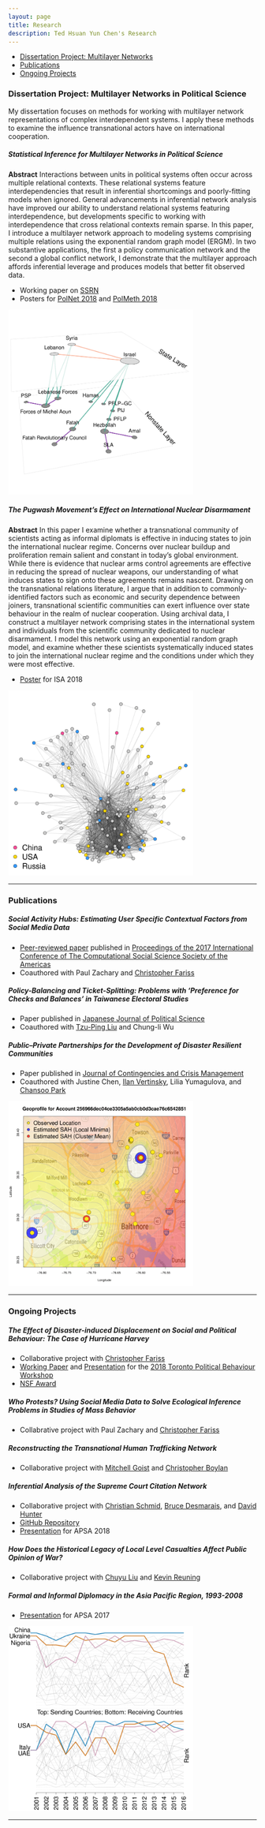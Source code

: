 ```yaml
---
layout: page
title: Research
description: Ted Hsuan Yun Chen's Research
---
```


<div class="navbar navbar-static-top">
    <div class="navbar-inner">
        <ul class="nav pull-right">
            <li><a href="#Dissertation">Dissertation Project: Multilayer Networks</a></li>
            <li><a href="#Publications">Publications</a></li>
            <li><a href="#Ongoing Projects">Ongoing Projects</a></li>
        </ul>
    </div>
</div>


### <a name="Dissertation"></a>Dissertation Project: Multilayer Networks in Political Science

My dissertation focuses on methods for working with multilayer network representations of complex interdependent systems. I apply these methods to examine the influence transnational actors have on international cooperation.

<div class="container-narrownomargin">
    <div class="row-fluid">
        <div class="span7">
		<h5>Statistical Inference for Multilayer Networks in Political Science</h5>
		<b>Abstract</b> Interactions between units in political systems often occur across multiple relational contexts. These relational systems feature interdependencies that result in inferential shortcomings and poorly-fitting models when ignored. General advancements in inferential network analysis have improved our ability to understand relational systems featuring interdependence, but developments specific to working with interdependence that cross relational contexts remain sparse. In this paper, I introduce a multilayer network approach to modeling systems comprising multiple relations using the exponential random graph model (ERGM). In two substantive applications, the first a policy communication network and the second a global conflict network, I demonstrate that the multilayer approach affords inferential leverage and produces models that better fit observed data.
			<ul>
             <li>Working paper on <a href="https://papers.ssrn.com/sol3/papers.cfm?abstract_id=3189835">SSRN</a></li>
             <li>Posters for <a href="{{ BASE_PATH }}/assets/posters/chen_multilayer_polnet2018.pdf">PolNet 2018</a> and <a href="{{ BASE_PATH }}/assets/posters/chen_multilayer_polmeth2018.pdf">PolMeth 2018</a></li>
			</ul>
        </div>
        <div class="span5">
            <img src="../assets/pics/multilayer_levant.png"
                  title="Multilayer Representation of the Post-Cold War Levantine Conflict Network" alt="Multilayer Representation of the Post-Cold War Levantine Conflict Network"/>
        </div>
    </div>
</div> 

<div class="container-narrownomargin">
    <div class="row-fluid">
        <div class="span7">
		<h5>The Pugwash Movement’s Effect on International Nuclear Disarmament</h5>
		<b>Abstract</b> In this paper I examine whether a transnational community of scientists acting as informal diplomats is effective in inducing states to join the international nuclear regime. Concerns over nuclear buildup and proliferation remain salient and constant in today’s global environment. While there is evidence that nuclear arms control agreements are effective in reducing the spread of nuclear weapons, our understanding of what induces states to sign onto these agreements remains nascent. Drawing on the transnational relations literature, I argue that in addition to commonly-identified factors such as economic and security dependence between joiners, transnational scientific communities can exert influence over state behaviour in the realm of nuclear cooperation. Using archival data, I construct a multilayer network comprising states in the international system and individuals from the scientific community dedicated to nuclear disarmament. I model this network using an exponential random graph model, and examine whether these scientists systematically induced states to join the international nuclear regime and the conditions under which they were most effective.
			<ul>
             <li><a href="{{ BASE_PATH }}/assets/posters/chen_pugwash_isa2018.pdf">Poster</a> for ISA 2018</li>
			</ul>
        </div>
        <div class="span5">
            <img src="../assets/pics/pugwash_scinet4.png"
                  title="Network of Pugwash Scientists from 1991-1996" alt="Network of Pugwash Scientists from 1991-1996"/>
        </div>
    </div>
</div> 


---
### <a name="Publications"></a>Publications

<div class="container-narrownomargin">
    <div class="row-fluid">
        <div class="span7">
		<h5>Social Activity Hubs: Estimating User Specific Contextual Factors from Social Media Data</h5>
			<ul>
             <li><a href="{{ BASE_PATH }}/assets/papers/(2017) Chen Zachary Fariss - Social Activity Hubs.pdf">Peer-reviewed paper</a> published in <a href="https://dl.acm.org/citation.cfm?id=3145606">Proceedings of the 2017 International Conference of The Computational Social Science Society of the Americas</a></li>
			 <li>Coauthored with Paul Zachary and <a href="http://cfariss.com/">Christopher Fariss</a></li>
			</ul>
		<h5>Policy-Balancing and Ticket-Splitting: Problems with ‘Preference for Checks and Balances’ in Taiwanese Electoral Studies</h5>
			<ul>
             <li>Paper published in <a href="https://www.cambridge.org/core/journals/japanese-journal-of-political-science/article/policybalancing-and-ticketsplitting-problems-with-preference-for-checks-and-balances-in-taiwanese-electoral-studies/3206097B92947CF4EF34026CDF174A70">Japanese Journal of Political Science</a></li>
			 <li>Coauthored with <a href="https://github.com/tzuliu">Tzu-Ping Liu</a> and Chung-li Wu</li>
			</ul>
		<h5>Public–Private Partnerships for the Development of Disaster Resilient Communities</h5>
			<ul>
             <li>Paper published in <a href="https://onlinelibrary.wiley.com/doi/abs/10.1111/1468-5973.12021">Journal of Contingencies and Crisis Management</a></li>
			 <li>Coauthored with Justine Chen, <a href="https://blogs.ubc.ca/ivertinsky/">Ilan Vertinsky</a>, Lilia Yumagulova, and <a href="http://www.business.mun.ca/why-us/meet-our-people/faculty-instructor-profiles/chansoo-park.php">Chansoo Park</a></li>
			</ul>
        </div>
        <div class="span5">
            <img src="../assets/pics/sah_gp.png"
                  title="Geoprofile for Twitter Account" alt="Geoprofile for Twitter Account"/>
        </div>
    </div>
</div> 

----

### <a name="Ongoing Projects"></a>Ongoing Projects

##### The Effect of Disaster-induced Displacement on Social and Political Behaviour: The Case of Hurricane Harvey
<ul>
	<li>Collaborative project with <a href="http://cfariss.com">Christopher Fariss</a></li>
	<li><a href="{{ BASE_PATH }}/assets/papers/Chen Fariss - Disaster-induced Displacement.pdf">Working Paper</a> and <a href="{{ BASE_PATH }}/assets/presentations/chenfariss_harvey_tpbw2018.pdf">Presentation</a> for the <a href="https://rubenson.org/events/tpbw2018/">2018 Toronto Political Behaviour Workshop</a></li>
	<li><a href="https://www.nsf.gov/awardsearch/showAward?AWD_ID=1760644">NSF Award</a></li>
</ul>

<div class="container-narrownomargin">
    <div class="row-fluid">
        <div class="span7">
		<h5>Who Protests? Using Social Media Data to Solve Ecological Inference Problems in Studies of Mass Behavior</h5>
			<ul>
			 <li>Collabrative project with Paul Zachary and <a href="http://cfariss.com/">Christopher Fariss</a></li>
			</ul>
		<h5>Reconstructing the Transnational Human Trafficking Network</h5>
			<ul>
			 <li>Collaborative project with <a href="https://mitchellgoist.github.io/">Mitchell Goist</a> and <a href="http://cboylan.com/">Christopher Boylan</a></li>
			</ul>
		<h5>Inferential Analysis of the Supreme Court Citation Network</h5>
			<ul>
		<li>Collaborative project with <a href="https://sites.psu.edu/cxs5700">Christian Schmid</a>, <a href="http://brucedesmarais.com">Bruce Desmarais</a>, and <a href="http://personal.psu.edu/drh20">David Hunter</a></li>
		<li><a href="https://github.com/desmarais-lab/Supreme_Court_Citation_Network">GitHub Repository</a></li>
		<li><a href="{{ BASE_PATH }}/assets/presentations/schmidetal_scc_apsa2018.pdf">Presentation</a> for APSA 2018</li>
			</ul>
		<h5>How Does the Historical Legacy of Local Level Casualties Affect Public Opinion of War?</h5>
			<ul>
             <li>Collaborative project with <a href="https://chuyuliu.weebly.com">Chuyu Liu</a> and <a href="http://www.kevinreuning.com/">Kevin Reuning</a></li>
			</ul>
		<h5>Formal and Informal Diplomacy in the Asia Pacific Region, 1993-2008</h5>
			<ul>
			<li><a href="{{ BASE_PATH }}/assets/presentations/chen_asiapacific_apsa2017.pdf">Presentation</a> for APSA 2017</li>
			</ul>
        </div>
        <div class="span5">
            <img src="../assets/pics/trafficking_centrality.png"
                  title="Worst Human Trafficking Offenders over Time." alt="Worst Human Trafficking Offenders over Time."/>
        </div>
    </div>
</div> 

---

